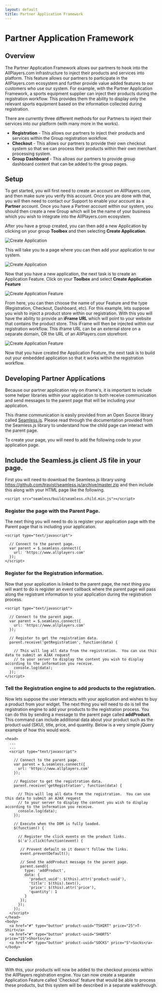 ```yaml
---
layout: default
title: Partner Application Framework
---
```

# Partner Application Framework

## Overview
The Partner Application Framework allows our partners to hook into the AllPlayers.com infrastructure to inject their
products and services into platform.  This feature allows our partners to participate in the AllPlayers.com ecosystem
and further provide value added features to our customers who use our system.  For example, with the Partner
Application Framework, a sports equipment supplier can inject their products during the registration workflow.  This
provides them the ability to display only the relevant sports equipment based on the information collected during
registration.

There are currently three different methods for our Partners to inject their services into our platform (with many more
in the works).

 - __Registration__ - This allows our partners to inject their products and services within the Group registration workflow.
 - __Checkout__ - This allows our partners to provide their own checkout system so that we can process their products within
 their own merchant processing system.
 - __Group Dashboard__ - This allows our partners to provide group dashboard content that can be added to the group pages.

## Setup
To get started, you will first need to create an account on AllPlayers.com, and then make sure you verify this account.
Once you are done with that, you will then need to contact our Support to enable your account as a __Partner__ account.
Once you have a Partner account within our system, you should then create a new Group which will be the name of your
business which you wish to integrate into the AllPlayers.com ecosystem.

After you have a group created, you can then add a new Application by clicking on your group __Toolbox__ and then
selecting __Create Application__.

![Create Application](https://api.monosnap.com/image/download?id=428oIeX0iJ1D9zH6D54Gs7wVgINCNI)

This will take you to a page where you can then add your application to our system.

![Create Application](https://api.monosnap.com/image/download?id=oWuhtqVjEQWEJl9MiXlFEcxHdIip0J)

Now that you have a new application, the next task is to create an Application Feature.  Click on your __Toolbox__
and select __Create Application Feature__

![Create Application Feature](https://api.monosnap.com/image/download?id=ZC986ajzkVVnwOFgE3qviWAB9anGMq)

From here, you can then choose the name of your Feature and the type (Registration, Checkout, Dashboard, etc). For this
example, lets suppose you wish to inject a product store within our registration.  With this you will have the ability
to provide an __iFrame URL__ which will point to your website that contains the product store.  This iFrame will then
be injected within our registration workflow.  This iframe URL can be an external store on a separate domain, OR the URL
of an AllPlayers.com storefront.

![Create Application Feature](https://api.monosnap.com/image/download?id=jfxT6ZNCZCfmsxJwobdZ4pETuV0ZLJ)

Now that you have created the Application Feature, the next task is to build out your embedded application so that it
works within the registration workflow.

## Developing Partner Applications

Because our partner application rely on iframe's, it is important to include some helper libraries within your
application to both receive communication and send messages to the parent page that will be including your application.

This iframe communication is easily provided from an Open Source library called [Seamless.js](https://github.com/travist/seamless.js).
Please read through the documentation provided from the Seamless.js library to understand how the child page can interact with the
parent page.

To create your page, you will need to add the following code to your application page.

## Include the Seamless.js client JS file in your page.
First you will need to download the Seamless.js library using https://github.com/travist/seamless.js/archive/master.zip and then
include this along with your HTML page like the following.

    <script src="seamless/build/seamless.child.min.js"></script>

### Register the page with the Parent Page.
The next thing you will need to do is register your application page with the Parent page that is including your application.

    <script type="text/javascript">

      // Connect to the parent page.
      var parent = $.seamless.connect({
        url: 'https://www.allplayers.com'
      });
    </script>

### Register for the Registration information.
Now that your application is linked to the parent page, the next thing you will want to do is register an event callback
where the parent page will pass along the registrant information to your application during the registration process.


    <script type="text/javascript">

      // Connect to the parent page.
      var parent = $.seamless.connect({
        url: 'https://www.allplayers.com'
      });

      // Register to get the registration data.
      parent.receive('getRegistration', function(data) {

        // This will log all data from the registration.  You can use this data to submit an AJAX request
        // to your server to display the content you wish to display according to the information you receive.
        console.log(data);
      });
    </script>

### Tell the Registration engine to add products to the registration.
Now lets suppose the user interacts with your application and wishes to buy a product from your widget.  The next thing
you will need to do is tell the registration engine to add your products to the registration process.  You can do this
by sending a message to the parent page called __addProduct__.  This command can include additional data about your product
such as the product uuid (SKU), title, price, and quantity.  Below is a very simple jQuery example of how this would work.


    <head>
      ...
      ...
      <script type="text/javascript">

        // Connect to the parent page.
        var parent = $.seamless.connect({
          url: 'https://www.allplayers.com'
        });

        // Register to get the registration data.
        parent.receive('getRegistration', function(data) {

          // This will log all data from the registration.  You can use this data to submit an AJAX request
          // to your server to display the content you wish to display according to the information you receive.
          console.log(data);
        });

        // Execute when the DOM is fully loaded.
        $(function() {

          // Register the click events on the product links.
          $('a').click(function(event) {

           // Prevent default so it doesn't follow the links.
           event.preventDefault();

           // Send the addProduct message to the parent page.
           parent.send({
             type: 'addProduct',
             data: {
               'product_uuid': $(this).attr('product-uuid'),
               'title': $(this).text(),
               'price': $(this).attr('price'),
               'quantity': 1
             }
           });
          });
        });
      </script>
    </head>
    <body>
      <a href="#" type="button" product-uuid="TSHIRT" price="25">T-Shirt</a>
      <a href="#" type="button" product-uuid="SHORTS" price="15">Shorts</a>
      <a href="#" type="button" product-uuid="SOCKS" price="5">Socks</a>
    </body>


### Conclusion
With this, your products will now be added to the checkout process within the AllPlayers registration engine.  You can
now create a separate Application Feature called 'Checkout' feature that would be able to process these products, but
this system will be described in a separate walkthrough.
